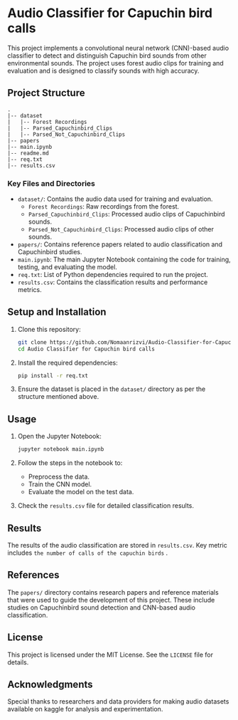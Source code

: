 # Audio Classifier for Capuchin bird calls

This project implements a convolutional neural network (CNN)-based audio classifier to detect and distinguish Capuchin bird sounds from other environmental sounds. The project uses forest audio clips for training and evaluation and is designed to classify sounds with high accuracy.

## Project Structure

```
.
|-- dataset
|   |-- Forest Recordings
|   |-- Parsed_Capuchinbird_Clips
|   |-- Parsed_Not_Capuchinbird_Clips
|-- papers
|-- main.ipynb
|-- readme.md
|-- req.txt
|-- results.csv
```

### Key Files and Directories

- `dataset/`: Contains the audio data used for training and evaluation.
  - `Forest Recordings`: Raw recordings from the forest.
  - `Parsed_Capuchinbird_Clips`: Processed audio clips of Capuchinbird sounds.
  - `Parsed_Not_Capuchinbird_Clips`: Processed audio clips of other sounds.
- `papers/`: Contains reference papers related to audio classification and Capuchinbird studies.
- `main.ipynb`: The main Jupyter Notebook containing the code for training, testing, and evaluating the model.
- `req.txt`: List of Python dependencies required to run the project.
- `results.csv`: Contains the classification results and performance metrics.

## Setup and Installation

1. Clone this repository:
   ```bash
   git clone https://github.com/Nomaanrizvi/Audio-Classifier-for-Capuchin-bird-calls.git
   cd Audio Classifier for Capuchin bird calls
   ```

2. Install the required dependencies:
   ```bash
   pip install -r req.txt
   ```

3. Ensure the dataset is placed in the `dataset/` directory as per the structure mentioned above.

## Usage

1. Open the Jupyter Notebook:
   ```bash
   jupyter notebook main.ipynb
   ```

2. Follow the steps in the notebook to:
   - Preprocess the data.
   - Train the CNN model.
   - Evaluate the model on the test data.

3. Check the `results.csv` file for detailed classification results.

## Results

The results of the audio classification are stored in `results.csv`. Key metric includes `the number of calls of the capuchin birds` .

## References

The `papers/` directory contains research papers and reference materials that were used to guide the development of this project. These include studies on Capuchinbird sound detection and CNN-based audio classification.

## License

This project is licensed under the MIT License. See the `LICENSE` file for details.

## Acknowledgments

Special thanks to researchers and data providers for making audio datasets available on kaggle for analysis and experimentation.